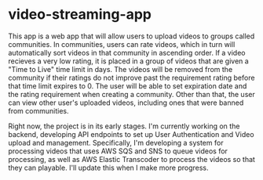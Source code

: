 # video-streaming-app


This app is a web app that will allow users to upload videos to groups called communities. In communities, users can rate videos, which in turn will automatically sort videos in that community in ascending order. If a video recieves a very low rating, it is placed in a group of videos that are given a "Time to Live" time limit in days. The videos will be removed from the community if their ratings do not improve past the requirement rating before that time limit expires to 0. The user will be able to set expiration date and the rating requirement when creating a community. Other than that, the user can view other user's uploaded videos, including ones that were banned from communities. 

Right now, the project is in its early stages. I'm currently working on the backend, developing API endpoints to set up User Authentication and Video upload and management. Specifically, I'm developing a system for processing videos that uses AWS SQS and SNS to queue videos for processing, as well as AWS Elastic Transcoder to process the videos so that they can playable. 
I'll update this when I make more progress. 